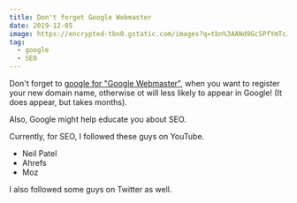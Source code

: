```yaml
---
title: Don't forget Google Webmaster
date: 2019-12-05
image: https://encrypted-tbn0.gstatic.com/images?q=tbn%3AANd9GcSPfYmTcJPvPkZtVffhOKF5aTtxVMc3ZkgfCGpu1byb7YxUGLp_
tag:
  - google
  - SEO
---
```


Don't forget to [google for "Google Webmaster"](https://lmgtfy.com/?q=google+webmaster), when you want to register your new domain name, otherwise ot will less likely to appear in Google! (It does appear, but takes months).

Also, Google might help educate you about SEO.

<!-- excerpt_separator -->

Currently, for SEO, I followed these guys on YouTube.
- Neil Patel
- Ahrefs
- Moz

I also followed some guys on Twitter as well.

